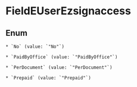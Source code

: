 
# FieldEUserEzsignaccess

## Enum


    * `No` (value: `"No"`)

    * `PaidByOffice` (value: `"PaidByOffice"`)

    * `PerDocument` (value: `"PerDocument"`)

    * `Prepaid` (value: `"Prepaid"`)



